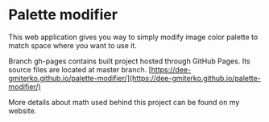 # Palette modifier

This web application gives you way to simply modify image color palette to match space where you want to use it.

Branch gh-pages contains built project hosted through GitHub Pages. Its source files are located at master branch. [https://dee-gmiterko.github.io/palette-modifier/](https://dee-gmiterko.github.io/palette-modifier/)

More details about math used behind this project can be found on my website.
